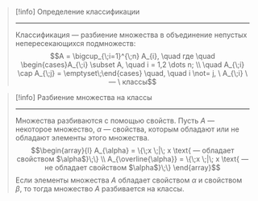 > [!info] Определение классификации 
> 
> ---
>Классификация — разбиение множества в объединение непустых непересекающихся подмножеств: $$A = \bigcup_{\;i=1}^{\;n} A_{i}, \quad где \quad \begin{cases}A_{\;i} \subset A, \quad i = 1,2 \dots n; \\ \quad A_{\;i} \cap A_{\;j} = \emptyset\;\end{cases} \quad, \quad i \not= j, \ A_{\;i} \ — \ классы$$

> [!info] Разбиение множества на классы 
> 
> ---
> Множества разбиваются с помощью свойств. Пусть $A$ — некоторое множество, $\alpha$ — свойства, которым обладают или не обладают элементы этого множества. $$\begin{array}{l} A_{\alpha} = \{\;x \;|\; x \text{ — обладает свойством $\alpha$}\;\} \\ A_{\overline{\alpha}} = \{\;x \;|\; x \text{ — не обладает свойством $\alpha$}\;\} \end{array}$$
> Если элементы множества $A$ обладает свойством $\alpha$ и свойством $\beta$, то тогда множество $A$ разбивается на классы.